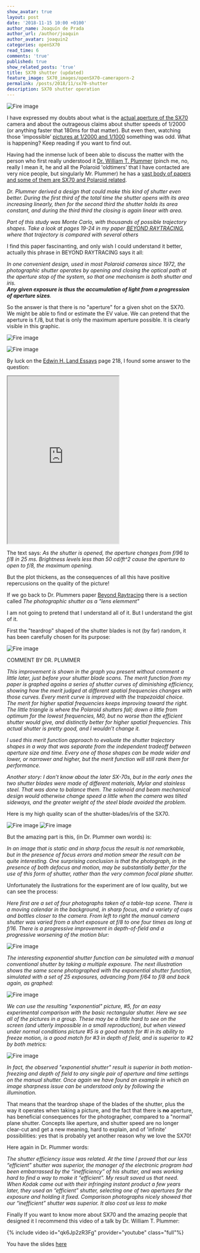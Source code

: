 ```yaml
---
show_avatar: true
layout: post
date: '2018-11-15 10:00 +0100'
author_name: Joaquín de Prada
author_url: /author/joaquin
author_avatar: joaquin2
categories: openSX70
read_time: 6
comments: 'true'
published: true
show_related_posts: 'true'
title: SX70 shutter (updated)
feature_image: SX70_images/openSX70-cameraporn-2
permalink: /posts/2018/11/sx70-shutter
description: SX70 shutter operation
---
```

![Fire image]({{site.url}}/{{site.baseurl}}img/2018/11/sx70-shutter.jpg)

I have expressed my doubts about what is the [actual aperture of the SX70](https://opensx70.com/posts/2018/02/aperture-questions) camera and about the outrageous claims about shutter speeds of 1/2000 (or anything faster that 180ms for that matter). But even then, watching those 'impossible' [pictures at 1/2000 and 1/1000](https://mint-camera.com/en/shop/cameras/SLR670-S/) something was odd. What is happening? Keep reading if you want to find out.


Having had the inmense luck of been able to discuss the matter with the person who first really understood it [Dr. William T. Plummer](http://www.wtpoptics.com/about.html) (pinch me, no, really I mean it, he and all the Polaroid 'oldtimers' that I have contacted are very nice people, but singularly Mr. Plummer) he has a [vast body of papers and some of them are SX70 and Polaroid related](http://www.wtpoptics.com/Publications.html). 

*Dr. Plummer derived a design that could make this kind of shutter even better.  During the first third of the total time the shutter opens with its area increasing linearly, then for the second third the shutter holds its area constant, and during the third third the closing is again linear with area.*

*Part of this study was Monte Carlo, with thousands of possible trajectory shapes. 
Take a look at pages 19-24 in my paper [BEYOND RAYTRACING](http://www.wtpoptics.com/BRdocB.html), where that trajectory is compared with several others*

I find this paper fascinanting, and only wish I could understand it better, actually this phrase in BEYOND RAYTRACING says it all:
 
*In one  convenient  design,  used  in  most  Polaroid  cameras  since  1972, the  photographic shutter  operates  by opening  and  closing  the  optical  path  at  the  aperture  stop  of  the  system, so  that one  mechanism  is  both  shutter  and  iris.  
**Any  given  exposure  is  thus  the  accumulation of  light  from  a  progression  of  aperture  sizes**.*

So the answer is that there is no "aperture" for a given shot on the SX70. We might be able to find or estimate the EV value. 
We can pretend that the aperture is f./8, but that is only the maximum aperture possible. It is clearly visible in this graphic.

![Fire image]({{site.url}}/{{site.baseurl}}img/2018/11/aperture-graphic.jpg)

![Fire image]({{site.url}}/{{site.baseurl}}img/2018/11/aperture-graphic-2.jpg)

By luck on the [Edwin H. Land Essays](https://www.amazon.com/Edwin-H-Lands-Essays-Set/dp/0892081708) page 218, I found some answer to the question:

<iframe width="300" height="450" seamless frameborder="1" scrolling="no" src="https://docs.google.com/spreadsheets/d/e/2PACX-1vR82r-x3V8fp_KCG6gMv4w9W4Ch-rTaob4vjjB37DVpfxZZZeDEYXwKnu9pB6hECCGagqS7ydzP-8-H/pubhtml?gid=966093302&amp;single=true&amp;widget=true&amp;headers=false"></iframe>

The text says: *As the shutter is opened, the aperture changes from f/96 to f/8 in 25 ms. Brightness levels less than 50 cd/ft^2 cause the aperture to open to f/8, the maximum opening.*

But the plot thickens, as the consequences of all this have positive repercusions on the quality of the picture!

If we go back to Dr. Plummers paper [Beyond Raytracing](http://www.wtpoptics.com/BRdocB.html) there is a section called *The photographic shutter as a
 "lens elemment"*

I am not going to pretend that I understand all of it. But I understand the gist of it.

First the "teardrop" shaped of the shutter blades is not (by far) random, it has been carefully chosen for its purpose:

![Fire image]({{site.url}}/{{site.baseurl}}img/2018/11/shutter-shapes.jpg)

COMMENT BY DR. PLUMMER

*This improvement is shown in the graph you present without comment a little later, just before your shutter blade scans.  The merit function from my paper is graphed agains a series of shutter curves of diminishing efficiency, showing how the merit judged at different spatial frequencies changes with those curves. Every merit curve is improved with the trapezoidal choice.  The merit for higher spatial frequencies keeps improving toward the right.  The little triangle is where the Polaroid shutters fall; down a little from optimum for the lowest frequencies, M0, but no worse than the efficient shutter would give, and distinctly better for higher spatial frequencies.  This actual shutter is pretty good, and I wouldn’t change it.*

*I used this merit function approach to evaluate the shutter trajectory shapes in a way that was separate from the independent tradeoff between aperture size and time.  Every one of those shapes can be made wider and lower, or narrower and higher, but the merit function will still rank them for performance.*

*Another story:  I don’t know about the later SX-70s, but in the early ones the two shutter blades were made of different materials, Mylar and stainless steel.  That was done to balance them.  The solenoid and beam mechanical design would otherwise change speed a little when the camera was tilted sideways, and the greater weight of the steel blade avoided the problem.*

Here is my high quality scan of the shutter-blades/iris of the SX70.

![Fire image]({{site.url}}/{{site.baseurl}}img/2018/11/20181019_SX70_shutter-blades-1HC.jpg)
![Fire image]({{site.url}}/{{site.baseurl}}img/2018/11/20181019_SX70_shutter-blades-2HC.jpg)

But the amazing part is this, (in Dr. Plummer own words) is:

*In an image that is static and in sharp focus the result is not remarkable, but in the presence of focus errors and motion smear the result can be quite interesting.
 One surprising conclusion is that the photograph, in the presence of both defocus and motion, may be substantially better for the use of this form of shutter, rather than the very common focal plane shutter.*

Unfortunately the ilustrations for the experiment are of low quality, but we can see the process:

*Here first are a set of four photographs taken of a table-top scene. 
There is a moving calendar in the background, in sharp focus, and a variety of cups and bottles closer to the camera. 
From left to right the manual camera shutter was varied from a short exposure at f/8 to one four times as long at f/16. 
There is a progressive improvement in depth-of-field and a progressive worsening of the motion blur:*

![Fire image]({{site.url}}/{{site.baseurl}}img/2018/11/light-vs-time-1.jpg)

*The interesting exponential shutter function can be simulated with a manual conventional shutter by taking a multiple exposure. 
The next illustration shows the same scene photographed with the exponential shutter function, simulated with a set of 25 exposures, advancing from f/64 to f/8 and back again, as graphed:*

![Fire image]({{site.url}}/{{site.baseurl}}img/2018/11/light-vs-time2.jpg)

*We can use the resulting "exponential" picture, #5, for an easy experimental comparison with the basic rectangular shutter. Here we see all of the pictures in a group. 
These may be a little hard to see on the screen (and utterly impossible in a small reproduction), 
but when viewed under normal conditions picture #5 is a good match for #l in its ability to freeze motion, is a good match for #3 in depth of field,
 and is superior to #2 by both metrics:*

![Fire image]({{site.url}}/{{site.baseurl}}img/2018/11/light-vs-time-3.jpg)

*In fact, the observed "exponential shutter" result is superior in both motion-freezing and depth of field to any single pair of aperture and time
 settings on the manual shutter. 
Once again we have found an example in which an image sharpness issue can be understood only by following the illumination.*

That means that the teardrop shape of the blades of the shutter, plus the way it operates when taking a picture, and the fact that there is **no** aperture, has beneficial consequences for the photographer, compared to a "normal" plane shutter. Concepts like aperture, and shutter speed are no longer clear-cut and get a new meaning, hard to explain, and of 'infinite' possibilities: yes that is probably yet another reason why we love the SX70!

Here again in Dr. Plummer words:

*The shutter efficiency issue was related.  At the time I proved that our less “efficient” shutter was superior, the manager of the electronic program had been embarrassed by the “inefficiency” of his shutter, and was working hard to find a way to make it “efficient”.  My result saved us that need.  When Kodak came out with their infringing instant product a few years later, they used an “efficient” shutter, selecting one of two apertures for the exposure and holding it fixed. Comparison photographs nicely showed that our “inefficient” shutter was superior.  It also cost us less to make*

Finally If you want to know more about SX70 and the amazing people that designed it I recommend this video of a talk by Dr. William T. Plummer:
 
{% include video id="qk6Jp2zR3Fg" provider="youtube" class="full"%}
 
You have the slides [here](http://www.wtpoptics.com/ASPEslides/ASPEthumbs/ASPEthumb.html)
